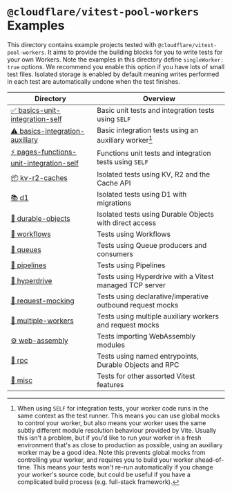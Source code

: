 # `@cloudflare/vitest-pool-workers` Examples

This directory contains example projects tested with `@cloudflare/vitest-pool-workers`. It aims to provide the building blocks for you to write tests for your own Workers. Note the examples in this directory define `singleWorker: true` options. We recommend you enable this option if you have lots of small test files. Isolated storage is enabled by default meaning writes performed in each test are automatically undone when the test finishes.

| Directory                                                                          | Overview                                                  |
| ---------------------------------------------------------------------------------- | --------------------------------------------------------- |
| [✅ basics-unit-integration-self](basics-unit-integration-self)                    | Basic unit tests and integration tests using `SELF`       |
| [⚠️ basics-integration-auxiliary](basics-integration-auxiliary)                    | Basic integration tests using an auxiliary worker[^1]     |
| [⚡️ pages-functions-unit-integration-self](pages-functions-unit-integration-self) | Functions unit tests and integration tests using `SELF`   |
| [📦 kv-r2-caches](kv-r2-caches)                                                    | Isolated tests using KV, R2 and the Cache API             |
| [📚 d1](d1)                                                                        | Isolated tests using D1 with migrations                   |
| [📌 durable-objects](durable-objects)                                              | Isolated tests using Durable Objects with direct access   |
| [🔁 workflows](workflows)                                                          | Tests using Workflows                                     |
| [🚥 queues](queues)                                                                | Tests using Queue producers and consumers                 |
| [🚰 pipelines](pipelines)                                                          | Tests using Pipelines                                     |
| [🚀 hyperdrive](hyperdrive)                                                        | Tests using Hyperdrive with a Vitest managed TCP server   |
| [🤹 request-mocking](request-mocking)                                              | Tests using declarative/imperative outbound request mocks |
| [🔌 multiple-workers](multiple-workers)                                            | Tests using multiple auxiliary workers and request mocks  |
| [⚙️ web-assembly](web-assembly)                                                    | Tests importing WebAssembly modules                       |
| [🤯 rpc](rpc)                                                                      | Tests using named entrypoints, Durable Objects and RPC    |
| [🤷 misc](misc)                                                                    | Tests for other assorted Vitest features                  |

[^1]: When using `SELF` for integration tests, your worker code runs in the same context as the test runner. This means you can use global mocks to control your worker, but also means your worker uses the same subtly different module resolution behaviour provided by Vite. Usually this isn't a problem, but if you'd like to run your worker in a fresh environment that's as close to production as possible, using an auxiliary worker may be a good idea. Note this prevents global mocks from controlling your worker, and requires you to build your worker ahead-of-time. This means your tests won't re-run automatically if you change your worker's source code, but could be useful if you have a complicated build process (e.g. full-stack framework).
